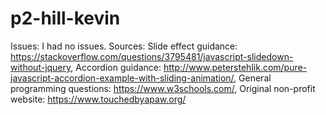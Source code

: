 # p2-hill-kevin
Issues: I had no issues. 
Sources: Slide effect guidance: https://stackoverflow.com/questions/3795481/javascript-slidedown-without-jquery, 
Accordion guidance: http://www.peterstehlik.com/pure-javascript-accordion-example-with-sliding-animation/, 
General programming questions: https://www.w3schools.com/, 
Original non-profit website: https://www.touchedbyapaw.org/